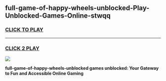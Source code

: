 
## full-game-of-happy-wheels-unblocked-Play-Unblocked-Games-Online-stwqq
<h3>
<a href="https://premium76.site?title=full-game-of-happy-wheels-unblocked&ref=25A">CLICK TO PLAY</a></h3>
<hr>

<h3>
<a href="https://premium76.site?title=full-game-of-happy-wheels-unblocked&ref=25A">CLICK 2 PLAY</a>
  
</h3>

<a href="https://premium76.site?title=full-game-of-happy-wheels-unblocked&ref=25A"><img src="https://clearcache.store/games.png"></a>


**full-game-of-happy-wheels-unblocked games unblocked: Your Gateway to Fun and Accessible Online Gaming**
